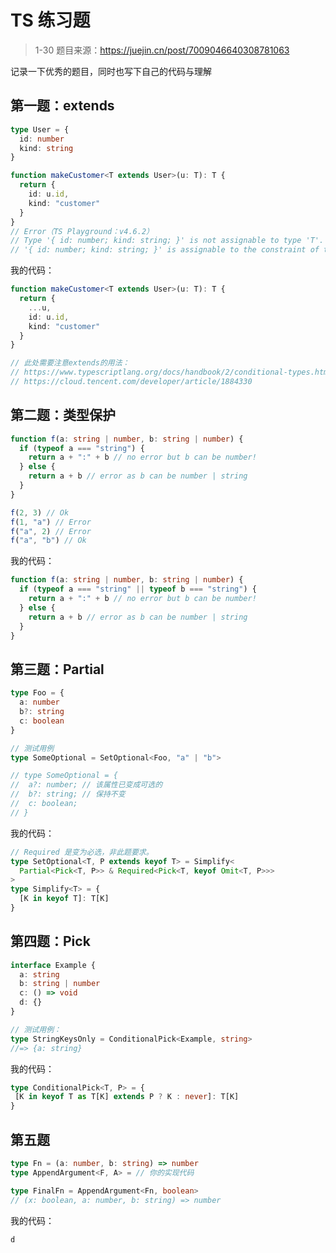# TS 练习题

> 1-30 题目来源：<https://juejin.cn/post/7009046640308781063>

记录一下优秀的题目，同时也写下自己的代码与理解

## 第一题：extends

```typescript
type User = {
  id: number
  kind: string
}

function makeCustomer<T extends User>(u: T): T {
  return {
    id: u.id,
    kind: "customer"
  }
}
// Error（TS Playground：v4.6.2）
// Type '{ id: number; kind: string; }' is not assignable to type 'T'.
// '{ id: number; kind: string; }' is assignable to the constraint of type 'T', but 'T' could be instantiated with a different subtype of constraint 'User'.
```

我的代码：

```typescript
function makeCustomer<T extends User>(u: T): T {
  return {
    ...u,
    id: u.id,
    kind: "customer"
  }
}

// 此处需要注意extends的用法：
// https://www.typescriptlang.org/docs/handbook/2/conditional-types.html#inferring-within-conditional-types
// https://cloud.tencent.com/developer/article/1884330
```

## 第二题：类型保护

```typescript
function f(a: string | number, b: string | number) {
  if (typeof a === "string") {
    return a + ":" + b // no error but b can be number!
  } else {
    return a + b // error as b can be number | string
  }
}

f(2, 3) // Ok
f(1, "a") // Error
f("a", 2) // Error
f("a", "b") // Ok
```

我的代码：

```typescript
function f(a: string | number, b: string | number) {
  if (typeof a === "string" || typeof b === "string") {
    return a + ":" + b // no error but b can be number!
  } else {
    return a + b // error as b can be number | string
  }
}
```

## 第三题：Partial

```typescript
type Foo = {
  a: number
  b?: string
  c: boolean
}

// 测试用例
type SomeOptional = SetOptional<Foo, "a" | "b">

// type SomeOptional = {
//  a?: number; // 该属性已变成可选的
//  b?: string; // 保持不变
//  c: boolean;
// }
```

我的代码：

```typescript
// Required 是变为必选，非此题要求。
type SetOptional<T, P extends keyof T> = Simplify<
  Partial<Pick<T, P>> & Required<Pick<T, keyof Omit<T, P>>>
>
type Simplify<T> = {
  [K in keyof T]: T[K]
}
```

## 第四题：Pick

```typescript
interface Example {
  a: string
  b: string | number
  c: () => void
  d: {}
}

// 测试用例：
type StringKeysOnly = ConditionalPick<Example, string>
//=> {a: string}
```

我的代码：

```typescript
type ConditionalPick<T, P> = {
 [K in keyof T as T[K] extends P ? K : never]: T[K]
}
```

## 第五题

```typescript
type Fn = (a: number, b: string) => number
type AppendArgument<F, A> = // 你的实现代码

type FinalFn = AppendArgument<Fn, boolean>
// (x: boolean, a: number, b: string) => number
```

我的代码：

```typescript
d
```

